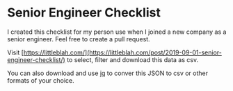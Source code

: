 # Senior Engineer Checklist

I created this checklist for my person use when I joined a new company as a senior engineer. Feel free to create a pull request.

Visit [https://littleblah.com/](https://littleblah.com/post/2019-09-01-senior-engineer-checklist/) to select, filter and download this data as csv.

You can also download and use [jq](https://stedolan.github.io/jq/) to conver this JSON to csv or other formats of your choice.